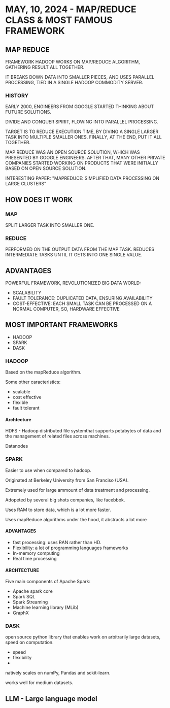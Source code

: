 # MAY, 10, 2024 - MAP/REDUCE CLASS & MOST FAMOUS FRAMEWORK

## MAP REDUCE

FRAMEWORK HADOOP WORKS ON MAP/REDUCE ALGORITHM, GATHERING RESULT ALL TOGETHER.

IT BREAKS DOWN DATA INTO SMALLER PIECES, AND USES PARALLEL PROCESSING, TIED IN A SINGLE HADOOP COMMODITY SERVER.


### HISTORY

EARLY 2000, ENGINEERS FROM GOOGLE STARTED THINKING ABOUT FUTURE SOLUTIONS.

DIVIDE AND CONQUER SPIRIT, FLOWING INTO PARALLEL PROCESSING.

TARGET IS TO REDUCE EXECUTION TIME, BY DIVING A SINGLE LARGER TASK INTO MULTIPLE SMALLER ONES. FINALLY, AT THE END, PUT IT ALL TOGETHER.


MAP REDUCE WAS AN OPEN SOURCE SOLUTION, WHICH WAS PRESENTED BY GOOGLE ENGINEERS. AFTER THAT, MANY OTHER PRIVATE COMPANIES STARTED WORKING ON PRODUCTS THAT WERE INITIALLY BASED ON OPEN SOURCE SOLUTION.

INTERESTING PAPER: "MAPREDUCE: SIMPLIFIED DATA PROCESSING ON LARGE CLUSTERS"

## HOW DOES IT WORK

### MAP

SPLIT LARGER TASK INTO SMALLER ONE.



### REDUCE

PERFORMED ON THE OUTPUT DATA FROM THE MAP TASK. REDUCES INTERMEDIATE TASKS UNTIL IT GETS INTO ONE SINGLE VALUE.

## ADVANTAGES

POWERFUL FRAMEWORK, REVOLUTIONIZED BIG DATA WORLD:

- SCALABILITY
- FAULT TOLERANCE: DUPLICATED DATA, ENSURING AVAILABILITY
- COST-EFFECTIVE: EACH SMALL TASK CAN BE PROCESSED ON A NORMAL COMPUTER, SO, HARDWARE EFFECTIVE

## MOST IMPORTANT FRAMEWORKS

- HADOOP
- SPARK
- DASK

### HADOOP

Based on the mapReduce algorithm.

Some other caracteristics:

- scalable
- cost effective
- flexible
- fault tolerant

#### Archtecture

HDFS - Hadoop distributed file systemthat supports petabytes of data and the management of related files across
machines.

Datanodes

### SPARK

Easier to use when compared to hadoop. 

Originated at Berkeley University from San Franciso (USA).

Extremely used for large ammount of data treatment and processing.

Adopeted by several big shots companies, like facebbok.

Uses RAM to store data, which is a lot more faster.

Uses mapReduce algorithms under the hood, it abstracts a lot more 

#### ADVANTAGES

- fast processing: uses RAN rather than HD.
- Flexibility: a lot of programming languages frameworks
- In-memory computing
- Real time processing

#### ARCHTECTURE

Five main components of Apache Spark:

- Apache spark core
- Spark SQL
- Spark Streaming
- Machine learning library (MLib)
- GraphX

### DASK

open source python library that enables work on arbitrarily large datasets, speed on computation.

- speed
- flexibility
- 

natively scales on numPy, Pandas and sckit-learn.

works well for medium datasets.



## LLM - Large language model